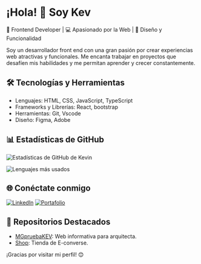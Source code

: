 # ¡Hola! 👋 Soy Kev

🌟 Frontend Developer  | 💻 Apasionado por la Web | 🎨 Diseño y Funcionalidad

Soy un desarrollador front end con una gran pasión por crear experiencias web atractivas y funcionales. Me encanta trabajar en proyectos que desafíen mis habilidades y me permitan aprender y crecer constantemente.

## 🛠 Tecnologías y Herramientas

- Lenguajes: HTML, CSS, JavaScript, TypeScript
- Frameworks y Librerías: React, bootstrap
- Herramientas: Git, Vscode
- Diseño: Figma, Adobe 

## 📊 Estadísticas de GitHub

![Estadísticas de GitHub de Kevin](https://github-readme-stats.vercel.app/api?username=soykeviin&show_icons=true&theme=radical)

![Lenguajes más usados](https://github-readme-stats.vercel.app/api/top-langs/?username=soykeviin&layout=compact&theme=radical)

## 🌐 Conéctate conmigo

[![LinkedIn](https://img.shields.io/badge/LinkedIn-Kevin_Caballero-blue)](www.linkedin.com/in/kevin-caballero-3b853a365)
[![Portafolio](https://img.shields.io/badge/Portafolio-Kevin_Caballero-green)](https://tuportafolio.com)

## 📌 Repositorios Destacados

- [MGpruebaKEV](https://soykeviin.github.io/MGpruebaKEV-/): Web informativa para arquitecta.
- [Shop](https://github.com/soykeviin/shop): Tienda de E-converse.

¡Gracias por visitar mi perfil! 😊
